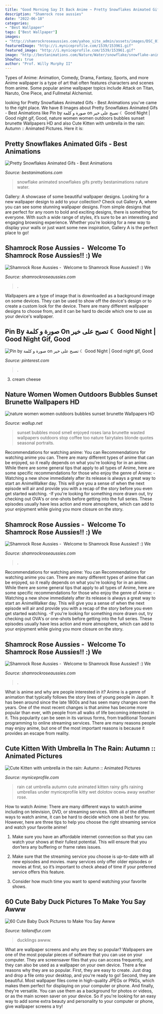 ```yaml
---
title: "Good Morning Say It Back Anime ~ Pretty Snowflakes Animated Gifs"
description: "Shamrock rose aussies"
date: "2022-06-18"
categories:
- "Best Wallpaper"
tags: ["Best Wallpaper"]
images:
- "http://shamrockroseaussies.com/yahoo_site_admin/assets/images/DSC_0131.262172613_std.JPG"
featuredImage: "http://i.myniceprofile.com/1539/153961.gif"
featured_image: "http://i.myniceprofile.com/1539/153961.gif"
image: "http://bestanimations.com/Nature/Water/snowflake/snowflake-animated-gif-2.gif"
ShowToc: true
author: "Prof. Willy Murphy II"
---
```



Types of Anime: Animation, Comedy, Drama, Fantasy, Sports, and more
Anime wallpaper is a type of art that often features characters and scenes from anime. Some popular anime wallpaper topics include Attack on Titan, Naruto, One Piece, and Fullmetal Alchemist.

	

		
looking for Pretty Snowflakes Animated Gifs - Best Animations you've came to the right place. We have 8 Images about Pretty Snowflakes Animated Gifs - Best Animations like Pin by صورة و كلمة on تصبح على خير ☾ Good Night | Good night gif, Good, nature women women outdoors bubbles sunset brunette Wallpapers HD and also Cute Kitten with umbrella in the rain: Autumn :: Animated Pictures. Here it is:
		
    
## Pretty Snowflakes Animated Gifs - Best Animations

<img loading=lazy src="http://bestanimations.com/Nature/Water/snowflake/snowflake-animated-gif-2.gif" onerror="this.onerror=null;this.src='https://tse3.mm.bing.net/th?id=OIP.pb1uGIz0FeE9dQgCvTez9AHaHY&amp;pid=15.1';" alt="Pretty Snowflakes Animated Gifs - Best Animations">

_Source: bestanimations.com_

>snowflake animated snowflakes gifs pretty bestanimations nature water. 

	

Gallery: A showcase of some beautiful wallpaper designs.
Looking for a new wallpaper design to add to your collection? Check out Gallery A, where you can see some stunning wallpaper designs. From simple designs that are perfect for any room to bold and exciting designs, there is something for everyone. With such a wide range of styles, it’s sure to be an interesting and engaging browsing experience. Whether you’re looking for a new way to display your walls or just want some new inspiration, Gallery A is the perfect place to go!





	
	
    
## Shamrock Rose Aussies - ﻿﻿﻿ Welcome To Shamrock Rose Aussies!! :) We

<img loading=lazy src="http://shamrockroseaussies.com/yahoo_site_admin/assets/images/DSC_0871.10500802_std.jpg" onerror="this.onerror=null;this.src='https://tse2.mm.bing.net/th?id=OIP.5R1wkSx9PuzpYTdteNU09QHaE-&amp;pid=15.1';" alt="Shamrock Rose Aussies - ﻿﻿﻿ Welcome to Shamrock Rose Aussies!! :) We">

_Source: shamrockroseaussies.com_

>. 

	

Wallpapers are a type of image that is downloaded as a background image on some devices. They can be used to show off the device's design or to create a custom look for the device. There are many different wallpaper designs to choose from, and it can be hard to decide which one to use as your device's wallpaper.

    
## Pin By صورة و كلمة On تصبح على خير ☾ Good Night | Good Night Gif, Good

<img loading=lazy src="https://i.pinimg.com/736x/86/07/3e/86073e3032fe6335ee55ceb8c8e3ae51.jpg" onerror="this.onerror=null;this.src='https://tse4.mm.bing.net/th?id=OIP.zRYuJtAFI1s-gypX2SAwJQHaLi&amp;pid=15.1';" alt="Pin by صورة و كلمة on تصبح على خير ☾ Good Night | Good night gif, Good">

_Source: pinterest.com_

>. 

	

3. cream cheese 

    
## Nature Women Women Outdoors Bubbles Sunset Brunette Wallpapers HD

<img loading=lazy src="https://wallup.net/wp-content/uploads/2016/12/08/149690-nature-women-women_outdoors-bubbles-sunset-brunette.jpg" onerror="this.onerror=null;this.src='https://tse4.mm.bing.net/th?id=OIP._I41X1KthP-T4MzOhb4cHQHaEo&amp;pid=15.1';" alt="nature women women outdoors bubbles sunset brunette Wallpapers HD">

_Source: wallup.net_

>sunset bubbles mood smell enjoyed roses lana brunette wasted wallpapers outdoors stop coffee too nature fairytales blonde quotes seasonal portraits. 

	

Recommendations for watching anime: You can
Recommendations for watching anime you can. There are many different types of anime that can be enjoyed, so it really depends on what you're looking for in an anime. While there are some general tips that apply to all types of Anime, here are some specific recommendations for those who enjoy the genre of Anime: 
-Watching a new show immediately after its release is always a great way to start an AnimeWalker day. This will give you a sense of when the next episode will air and provide you with a recap of the story before you even get started watching. 
-If you're looking for something more drawn out, try checking out OVA's or one-shots before getting into the full series. These episodes usually have less action and more atmosphere, which can add to your enjoyment while giving you more closure on the story.

    
## Shamrock Rose Aussies - ﻿﻿﻿ Welcome To Shamrock Rose Aussies!! :) We

<img loading=lazy src="http://shamrockroseaussies.com/yahoo_site_admin/assets/images/DSC_0131.262172613_std.JPG" onerror="this.onerror=null;this.src='https://tse1.mm.bing.net/th?id=OIP.FA26ASpfj6MQy1hfWiuc9wHaE-&amp;pid=15.1';" alt="Shamrock Rose Aussies - ﻿﻿﻿ Welcome to Shamrock Rose Aussies!! :) We">

_Source: shamrockroseaussies.com_

>. 

	

Recommendations for watching anime: You can
Recommendations for watching anime you can. There are many different types of anime that can be enjoyed, so it really depends on what you're looking for in an anime. While there are some general tips that apply to all types of Anime, here are some specific recommendations for those who enjoy the genre of Anime: 
-Watching a new show immediately after its release is always a great way to start an AnimeWalker day. This will give you a sense of when the next episode will air and provide you with a recap of the story before you even get started watching. 
-If you're looking for something more drawn out, try checking out OVA's or one-shots before getting into the full series. These episodes usually have less action and more atmosphere, which can add to your enjoyment while giving you more closure on the story.

    
## Shamrock Rose Aussies - ﻿﻿﻿ Welcome To Shamrock Rose Aussies!! :) We

<img loading=lazy src="http://shamrockroseaussies.com/yahoo_site_admin/assets/images/DSC_0706.10500600_std.jpg" onerror="this.onerror=null;this.src='https://tse1.mm.bing.net/th?id=OIP.slt3TyRyUT-GfjzNJikhbAHaGK&amp;pid=15.1';" alt="Shamrock Rose Aussies - ﻿﻿﻿ Welcome to Shamrock Rose Aussies!! :) We">

_Source: shamrockroseaussies.com_

>. 

	

What is anime and why are people interested in it?
Anime is a genre of animation that typically follows the story lines of young people in Japan. It has been around since the late 1800s and has seen many changes over the years. One of the most recent changes is that anime has become more popular than ever, with people from all walks of life becoming interested in it. This popularity can be seen in its various forms, from traditional Toonami programming to online streaming services. There are many reasons people may enjoy anime, but one of the most important reasons is because it provides an escape from reality.

    
## Cute Kitten With Umbrella In The Rain: Autumn :: Animated Pictures

<img loading=lazy src="http://i.myniceprofile.com/1539/153961.gif" onerror="this.onerror=null;this.src='https://tse1.mm.bing.net/th?id=OIP.fCkx_9gH5d2HRkoZbNcVjwHaJ4&amp;pid=15.1';" alt="Cute Kitten with umbrella in the rain: Autumn :: Animated Pictures">

_Source: myniceprofile.com_

>rain cat umbrella autumn cute animated kitten rainy gifs raining umbrellas under myniceprofile kitty wet dolotov осень away weather rose. 

	

How to watch Anime: There are many different ways to watch anime including on television, DVD, or streaming services.
With all of the different ways to watch anime, it can be hard to decide which one is best for you. However, here are three tips to help you choose the right streaming service and watch your favorite anime!
1. Make sure you have an affordable internet connection so that you can watch your shows at their fullest potential. This will ensure that you don’tera any buffering or frame rates issues.

2. Make sure that the streaming service you choose is up-to-date with all new episodes and movies. many services only offer older episodes or movies at first, so it’s important to check ahead of time if your preferred service offers this feature.

3. Consider how much time you want to spend watching your favorite shows.

    
## 60 Cute Baby Duck Pictures To Make You Say Awww

<img loading=lazy src="https://tailandfur.com/wp-content/uploads/2014/03/cute-duck-pictures-36.jpg" onerror="this.onerror=null;this.src='https://tse1.mm.bing.net/th?id=OIP.uswAdDxEiNeINyqE_7mhjQHaLW&amp;pid=15.1';" alt="60 Cute Baby Duck Pictures to Make You Say Awww">

_Source: tailandfur.com_

>ducklings awww. 

	

What are wallpaper screens and why are they so popular?
Wallpapers are one of the most popular pieces of software that you can use on your computer. They are screensaver files that you can access frequently, and they can also be used as a wallpaper on your own device. There a few reasons why they are so popular. First, they are easy to create. Just drag and drop a file onto your desktop, and you're ready to go! Second, they are beautiful. Most wallpaper files come in high-quality JPEGs or PNGs, which makes them perfect for displaying on your computer or phone. And finally, they're versatile. You can use them as a background for photos or videos, or as the main screen saver on your device. So if you're looking for an easy way to add some extra beauty and personality to your computer or phone, give wallpaper screens a try!

